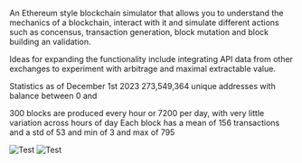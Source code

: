 An Ethereum style blockchain simulator that allows you to understand the mechanics of a blockchain, interact with it and simulate different actions such as concensus, transaction generation, block mutation and block building an validation. 

Ideas for expanding the functionality include integrating API data from other exchanges to experiment with arbitrage and maximal extractable value.

Statistics as of December 1st 2023
273,549,364 unique addresses with balance between 0 and 

300 blocks are produced every hour or 7200 per day, with very little variation across hours of day
Each block has a mean of 156 transactions and a std of 53 and min of 3 and max of 795


![Test](https://github.com/gzenkner/everledger_blockchain/tree/main/images/dashboard_everledger_1.png)
![Test](https://github.com/gzenkner/everledger_blockchain/tree/main/images/dashboard_everledger_2.png)
